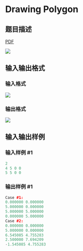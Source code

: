 # Drawing Polygon

## 题目描述

[problemUrl]: https://uva.onlinejudge.org/index.php?option=com_onlinejudge&Itemid=8&category=866&page=show_problem&problem=4943

[PDF](https://uva.onlinejudge.org/external/130/p13045.pdf)

![](https://cdn.luogu.com.cn/upload/vjudge_pic/UVA13045/571e79ed2a86f46fdb1613231c622f1228ed00c6.png)

## 输入输出格式

### 输入格式

![](https://cdn.luogu.com.cn/upload/vjudge_pic/UVA13045/765b15420b928b7b6bb9894db80213ee4aa4a000.png)

### 输出格式

![](https://cdn.luogu.com.cn/upload/vjudge_pic/UVA13045/76a63417a5e3a8ea863337d3392e2a61594ccbf5.png)

## 输入输出样例

### 输入样例 #1

```cpp
2
4 5 0 0
5 5 0 0
```


### 输出样例 #1

```cpp
Case #1:
0.000000 0.000000
5.000000 0.000000
5.000000 5.000000
0.000000 5.000000
Case #2:
0.000000 0.000000
5.000000 0.000000
6.545085 4.755283
2.500000 7.694209
-1.545085 4.755283
```


